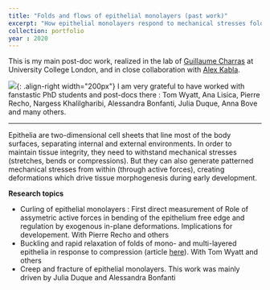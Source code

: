 ```yaml
---
title: "Folds and flows of epithelial monolayers (past work)"
excerpt: "How epithelial monolayers respond to mechanical stresses fold and flow <br/><img src='/images/500x300.png'>"
collection: portfolio
year : 2020
---
```


This is my main post-doc work, realized in the lab of [Guillaume Charras](https://charraslab.com/) at University College London, and in close collaboration with [Alex Kabla](https://kalab.emma.cam.ac.uk/). 

![](https://jonfouchard.github.io/perso.github.io/images/Stroma-Illustration-Tissus-bio.jpg){: .align-right width="200px"}
I am very grateful to have worked with fanstastic PhD students and post-docs there : Tom Wyatt, Ana Lisica, Pierre Recho, Nargess Khalilgharibi, Alessandra Bonfanti, Julia Duque, Anna Bove and many others.

---- 
Epithelia are two-dimensional cell sheets that line most of the body surfaces, separating internal and external environments. In order to maintain tissue integrity, they need to withstand mechanical stresses (stretches, bends or compressions). 
But they can also generate patterned mechanical stresses from within (through active forces), creating deformations which drive tissue morphogenesis during early development. 


**Research topics**
- Curling of epithelial monolayers : First direct measurement of Role of assymetric active forces in bending of the epithelium free edge and regulation by exogenous in-plane deformations. Implications for developement. With Pierre Recho and others
- Buckling and rapid relaxation of folds of mono- and multi-layered epithelia in response to compression (article [here](https://www.biorxiv.org/content/10.1101/422196v1.full)). With Tom Wyatt and others
- Creep and fracture of epithelial monolayers. This work was mainly driven by Julia Duque and Alessandra Bonfanti



